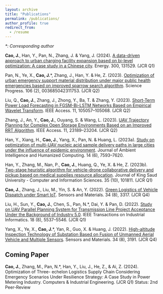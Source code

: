 ```yaml
---
layout: archive
title: "Publications"
permalink: /publications/
author_profile: true
redirect_from:
  - /resume
---
```


_*: Corresponding author_

**Cao, J.**, Han, Y., Pan, N., Zhang, J. & Yang, J. (2024). [A data-driven approach to urban charging
facility expansion based on bi-level optimization: A case study in a Chinese city](https://doi.org/10.1016/j.energy.2024.131529). Energy.
300, 131529. (JCR Q1)

Pan, N., Ye, X., **Cao, J.***, Zhang, J., Han, Y. & He, Z. (2023). [Optimization of urban emergency
support material distribution under major public health emergencies based on improved
sparrow search algorithm](https://doi.org/10.1177/00368504231175328). Science Progress. 106 (2), 003685042311753. (JCR Q2)

Liu, Q., **Cao, J.**, Zhang, J., Zhong, Y., Ba, T. & Zhang, Y. (2023). [Short-Term Power Load
Forecasting in FGSM-Bi-LSTM Networks Based on Empirical Wavelet Transform](https://doi.org/10.1109/ACCESS.2023.3316516). IEEE
Access. 11, 105057–105068. (JCR Q2)

Zhang, J., An, Y., **Cao, J.**, Ouyang, S. & Wang, L. (2023). [UAV Trajectory Planning for
Complex Open Storage Environments Based on an Improved RRT Algorithm](https://doi.org/10.1109/ACCESS.2023.3252018). IEEE
Access. 11, 23189–23204. (JCR Q2)

Han, Y., Xiang, H., **Cao, J.**, Yang, X., Pan, N. & Huang, L. (2023a). [Study on optimization of
multi-UAV nucleic acid sample delivery paths in large cities under the influence of
epidemic environment](https://doi.org/10.1007/s12652-023-04572-2). Journal of Ambient Intelligence and Humanized Computing. 14
(6), 7593–7620.

Han, Y., Zhang, M., Nan, P., **Cao, J.**, Huang, Q., Ye, X. & He, Z. (2023b). [Two-stage heuristic
algorithm for vehicle-drone collaborative delivery and pickup based on medical supplies
resource allocation](https://doi.org/10.1016/j.jksuci.2023.101811). Journal of King Saud University - Computer and Information Sciences.
35 (10), 101811. (JCR Q1)

**Cao, J.**, Zhang, J., Liu, M., Yin, S. & An, Y. (2022). [Green Logistics of Vehicle Dispatch under
Smart IoT](https://doi.org/10.18494/SAM3934). Sensors and Materials. 34 (8), 3317. (JCR Q4)

Liu, H., Sun, Y., **Cao, J.**, Chen, S., Pan, N.*, Dai, Y. & Pan, D. (2022). [Study on UAV Parallel
Planning System for Transmission Line Project Acceptance Under the Background of
Industry 5.0](https://doi.org/10.1109/TII.2022.3142723). IEEE Transactions on Industrial Informatics. 18 (8), 5537–5546. (JCR Q1)

Yang, X., Ye, X., **Cao, J.***, Yan, R., Guo, X. & Huang, J. (2022). [High-altitude Inspection
Technology of Substation Based on Fusion of Unmanned Aerial Vehicle and Multiple
Sensors](https://doi.org/10.18494/SAM3933). Sensors and Materials. 34 (8), 3191. (JCR Q4)

## Coming Paper
**Cao, J.**, Zhang, M., Pan, N.*, Han, Y., Liu, J., He, Z., & Ai, Z. (2024). Optimization of Three-
echelon Logistics Supply Chain Considering Emergency Scenarios Under Resilience
Strategy: A Case Study in Power Metering Industry. Computers & Industrial Engineering.
(JCR Q1) Status: 2nd Peer-Review
